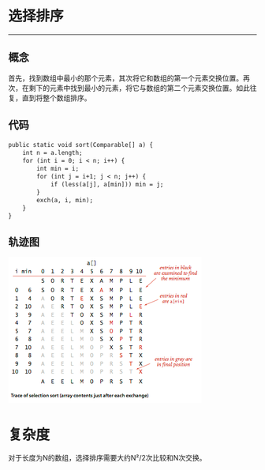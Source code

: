 # 选择排序

---

## 概念

首先，找到数组中最小的那个元素，其次将它和数组的第一个元素交换位置。再次，在剩下的元素中找到最小的元素，将它与数组的第二个元素交换位置。如此往复，直到将整个数组排序。

## 代码

```
public static void sort(Comparable[] a) {
    int n = a.length;
    for (int i = 0; i < n; i++) {
        int min = i;
        for (int j = i+1; j < n; j++) {
            if (less(a[j], a[min])) min = j;
        }
        exch(a, i, min);
    }
}
```

## 轨迹图

![](/assets/selection_trace.png)

# 复杂度

对于长度为N的数组，选择排序需要大约N²/2次比较和N次交换。


